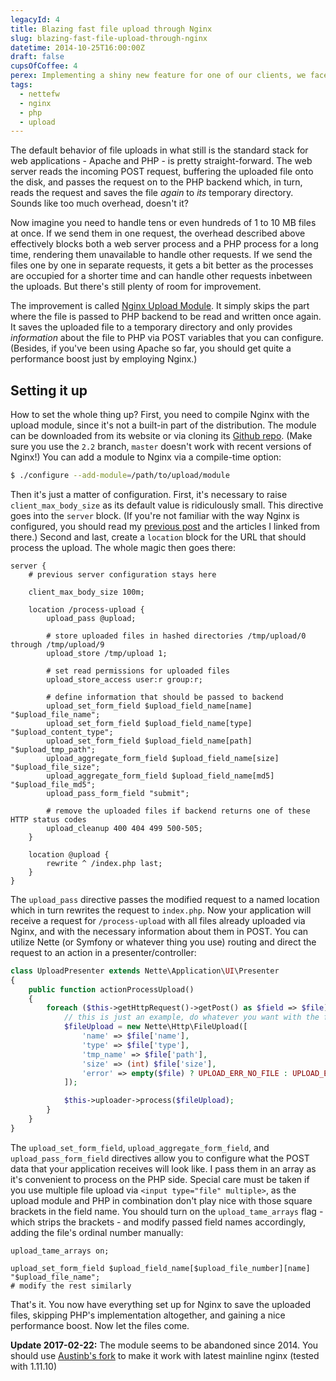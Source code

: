 ```yaml
---
legacyId: 4
title: Blazing fast file upload through Nginx
slug: blazing-fast-file-upload-through-nginx
datetime: 2014-10-25T16:00:00Z
draft: false
cupsOfCoffee: 4
perex: Implementing a shiny new feature for one of our clients, we faced a challenging task. We needed to handle uploads of loads of files. Effectively. Without torturing the server with unnecessary stuff.
tags:
  - nettefw
  - nginx
  - php
  - upload
---
```

The default behavior of file uploads in what still is the standard stack for web applications - Apache and PHP - is
pretty straight-forward. The web server reads the incoming POST request, buffering the uploaded file onto the disk,
and passes the request on to the PHP backend which, in turn, reads the request and saves the file _again_ to _its_
temporary directory. Sounds like too much overhead, doesn't it?

Now imagine you need to handle tens or even hundreds of 1 to 10 MB files at once. If we send them in one request,
the overhead described above effectively blocks both a web server process and a PHP process for a long time,
rendering them unavailable to handle other requests. If we send the files one by one in separate requests, it gets
a bit better as the processes are occupied for a shorter time and can handle other requests inbetween the uploads.
But there's still plenty of room for improvement.

The improvement is called [Nginx Upload Module](http://www.grid.net.ru/nginx/upload.en.html). It simply skips the part
where the file is passed to PHP backend to be read and written once again. It saves the uploaded file to a temporary
directory and only provides *information* about the file to PHP via POST variables that you can configure. (Besides,
if you've been using Apache so far, you should get quite a performance boost just by employing Nginx.)


## Setting it up

How to set the whole thing up? First, you need to compile Nginx with the upload module, since it's not a built-in part
of the distribution. The module can be downloaded from its website or via cloning its [Github repo](https://github.com/vkholodkov/nginx-upload-module/).
(Make sure you use the `2.2` branch, `master` doesn't work with recent versions of Nginx!) You can add a module to Nginx
via a compile-time option:

```sh
$ ./configure --add-module=/path/to/upload/module
```

Then it's just a matter of configuration. First, it's necessary to raise `client_max_body_size` as its default value
is ridiculously small. This directive goes into the `server` block. (If you're not familiar with the way Nginx is
configured, you should read my [previous post](http://jiripudil.cz/blog/configuring-nginx-php-fpm-nette) and the articles
I linked from there.) Second and last, create a `location` block for the URL that should process the upload. The whole
magic then goes there:

```
server {
	# previous server configuration stays here

	client_max_body_size 100m;

	location /process-upload {
		upload_pass @upload;

		# store uploaded files in hashed directories /tmp/upload/0 through /tmp/upload/9
		upload_store /tmp/upload 1;

		# set read permissions for uploaded files
		upload_store_access user:r group:r;

		# define information that should be passed to backend
		upload_set_form_field $upload_field_name[name] "$upload_file_name";
		upload_set_form_field $upload_field_name[type] "$upload_content_type";
		upload_set_form_field $upload_field_name[path] "$upload_tmp_path";
		upload_aggregate_form_field $upload_field_name[size] "$upload_file_size";
		upload_aggregate_form_field $upload_field_name[md5] "$upload_file_md5";
		upload_pass_form_field "submit";

		# remove the uploaded files if backend returns one of these HTTP status codes
		upload_cleanup 400 404 499 500-505;
	}

	location @upload {
		rewrite ^ /index.php last;
	}
}
```

The `upload_pass` directive passes the modified request to a named location which in turn rewrites the request to
`index.php`. Now your application will receive a request for `/process-upload` with all files already uploaded via
Nginx, and with the necessary information about them in POST. You can utilize Nette (or Symfony or whatever thing
you use) routing and direct the request to an action in a presenter/controller:

```php
class UploadPresenter extends Nette\Application\UI\Presenter
{
	public function actionProcessUpload()
	{
		foreach ($this->getHttpRequest()->getPost() as $field => $file) {
			// this is just an example, do whatever you want with the files
			$fileUpload = new Nette\Http\FileUpload([
				'name' => $file['name'],
				'type' => $file['type'],
				'tmp_name' => $file['path'],
				'size' => (int) $file['size'],
				'error' => empty($file) ? UPLOAD_ERR_NO_FILE : UPLOAD_ERR_OK,
			]);

			$this->uploader->process($fileUpload);
		}
	}
}
```

The `upload_set_form_field`, `upload_aggregate_form_field`, and `upload_pass_form_field` directives allow you to
configure what the POST data that your application receives will look like. I pass them in an array as it's convenient
to process on the PHP side. Special care must be taken if you use multiple file upload via `<input type="file" multiple>`,
as the upload module and PHP in combination don't play nice with those square brackets in the field name. You should
turn on the `upload_tame_arrays` flag - which strips the brackets - and modify passed field names accordingly, adding
the file's ordinal number manually:

```
upload_tame_arrays on;

upload_set_form_field $upload_field_name[$upload_file_number][name] "$upload_file_name";
# modify the rest similarly
```

That's it. You now have everything set up for Nginx to save the uploaded files, skipping PHP's implementation altogether,
and gaining a nice performance boost. Now let the files come.

**Update 2017-02-22:** The module seems to be abandoned since 2014. You should use
[Austinb's fork](https://github.com/vkholodkov/nginx-upload-module/issues/79#issuecomment-260528628) to make it work
with latest mainline nginx (tested with 1.11.10)
